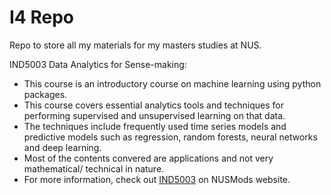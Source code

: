 # I4 Repo
Repo to store all my materials for my masters studies at NUS.

IND5003 Data Analytics for Sense-making:   
* This course is an introductory course on machine learning using python packages.    
* This course covers essential analytics tools and techniques for performing supervised and unsupervised learning on that data.    
* The techniques include frequently used time series models and predictive models such as regression, random forests, neural networks and deep learning.  
* Most of the contents convered are applications and not very mathematical/ technical in nature.
* For more information, check out [IND5003](#https://nusmods.com/courses/IND5003/data-analytics-for-sense-making) on NUSMods website.   
